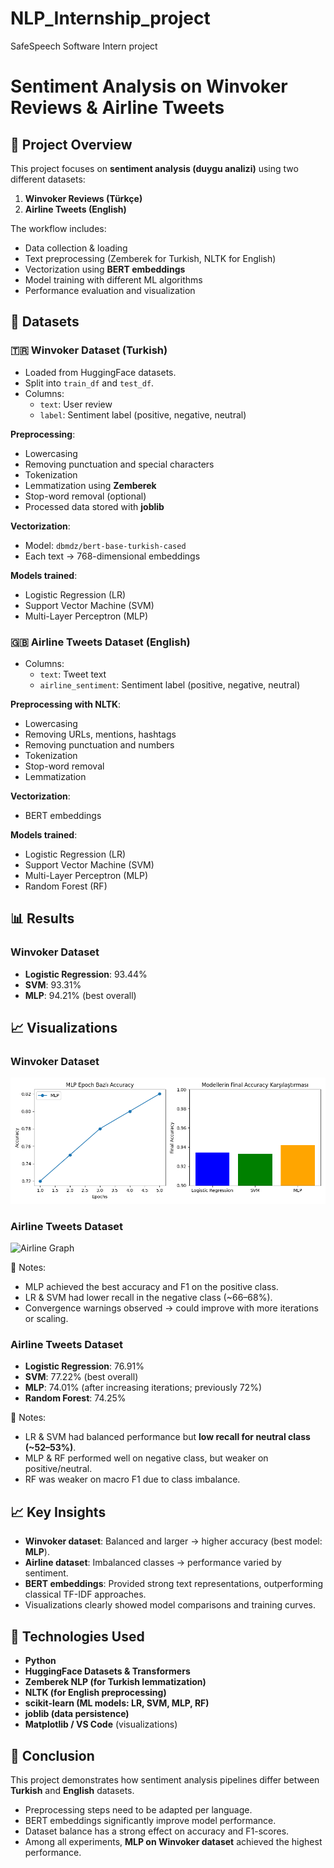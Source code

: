 # NLP_Internship_project
SafeSpeech Software Intern project

# Sentiment Analysis on Winvoker Reviews & Airline Tweets  

## 📌 Project Overview  
This project focuses on **sentiment analysis (duygu analizi)** using two different datasets:  

1. **Winvoker Reviews (Türkçe)**  
2. **Airline Tweets (English)**  

The workflow includes:  
- Data collection & loading  
- Text preprocessing (Zemberek for Turkish, NLTK for English)  
- Vectorization using **BERT embeddings**  
- Model training with different ML algorithms  
- Performance evaluation and visualization  


## 📂 Datasets  

### 🇹🇷 Winvoker Dataset (Turkish)  
- Loaded from HuggingFace datasets.  
- Split into `train_df` and `test_df`.  
- Columns:  
  - `text`: User review  
  - `label`: Sentiment label (positive, negative, neutral)  

**Preprocessing**:  
- Lowercasing  
- Removing punctuation and special characters  
- Tokenization  
- Lemmatization using **Zemberek**  
- Stop-word removal (optional)  
- Processed data stored with **joblib**  

**Vectorization**:  
- Model: `dbmdz/bert-base-turkish-cased`  
- Each text → 768-dimensional embeddings  

**Models trained**:  
- Logistic Regression (LR)  
- Support Vector Machine (SVM)  
- Multi-Layer Perceptron (MLP)  


### 🇬🇧 Airline Tweets Dataset (English)  
- Columns:  
  - `text`: Tweet text  
  - `airline_sentiment`: Sentiment label (positive, negative, neutral)  

**Preprocessing with NLTK**:  
- Lowercasing  
- Removing URLs, mentions, hashtags  
- Removing punctuation and numbers  
- Tokenization  
- Stop-word removal  
- Lemmatization  

**Vectorization**:  
- BERT embeddings  

**Models trained**:  
- Logistic Regression (LR)  
- Support Vector Machine (SVM)  
- Multi-Layer Perceptron (MLP)  
- Random Forest (RF)  


## 📊 Results  

### Winvoker Dataset  
- **Logistic Regression**: 93.44%  
- **SVM**: 93.31%  
- **MLP**: 94.21% (best overall)

## 📈 Visualizations  

### Winvoker Dataset  
![Winvoker Graph](Çalışma%201/winvoker-airlines_ekran%20görüntüleri/winvoker_graph.png)  

### Airline Tweets Dataset  
![Airline Graph](Çalışma%201/winvoker-airlines_ekran%20görüntüleri/Airline_model_v1_graph_all.png)  


🔎 Notes:  
- MLP achieved the best accuracy and F1 on the positive class.  
- LR & SVM had lower recall in the negative class (~66–68%).  
- Convergence warnings observed → could improve with more iterations or scaling.  


### Airline Tweets Dataset  
- **Logistic Regression**: 76.91%  
- **SVM**: 77.22% (best overall)  
- **MLP**: 74.01% (after increasing iterations; previously 72%)  
- **Random Forest**: 74.25%  

🔎 Notes:  
- LR & SVM had balanced performance but **low recall for neutral class (~52–53%)**.  
- MLP & RF performed well on negative class, but weaker on positive/neutral.  
- RF was weaker on macro F1 due to class imbalance.  


## 📈 Key Insights  
- **Winvoker dataset**: Balanced and larger → higher accuracy (best model: **MLP**).  
- **Airline dataset**: Imbalanced classes → performance varied by sentiment.  
- **BERT embeddings**: Provided strong text representations, outperforming classical TF-IDF approaches.  
- Visualizations clearly showed model comparisons and training curves.  


## 🚀 Technologies Used  
- **Python**  
- **HuggingFace Datasets & Transformers**  
- **Zemberek NLP (for Turkish lemmatization)**  
- **NLTK (for English preprocessing)**  
- **scikit-learn (ML models: LR, SVM, MLP, RF)**  
- **joblib (data persistence)**  
- **Matplotlib / VS Code** (visualizations)  


## 📜 Conclusion  
This project demonstrates how sentiment analysis pipelines differ between **Turkish** and **English** datasets.  
- Preprocessing steps need to be adapted per language.  
- BERT embeddings significantly improve model performance.  
- Dataset balance has a strong effect on accuracy and F1-scores.  
- Among all experiments, **MLP on Winvoker dataset** achieved the highest performance.  
